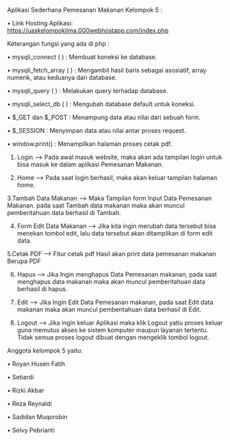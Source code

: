 Aplikasi Sederhana Pemesanan Makanan Kelompok 5 :

• Link Hosting Aplikasi:  https://uaskelompoklima.000webhostapp.com/index.php 



Keterangan fungsi yang ada di php :

• mysqli_connect ( ) : Membuat koneksi ke database.

• mysqli_fetch_array ( ) : Mengambil hasil baris sebagai asosiatif, array numerik, atau keduanya dari database.

• mysqli_query ( ) : Melakukan query terhadap database.

• mysqli_select_db ( ) : Mengubah database default untuk koneksi.

• $_GET dan $_POST : Menampung data atau nilai dari sebuah form.

• $_SESSION : Menyimpan data atau nilai antar proses request.

• window.print() : Menampilkan halaman proses cetak pdf.

1. Login --> Pada awal masuk website, maka akan ada tampilan login untuk bisa masuk ke dalam aplikasi Pemesanan Makanan.

2. Home --> Pada saat login berhasil, maka akan keluar tampilan halaman home.

3.Tambah Data Makanan --> Maka Tampilan form Input Data Pemesanan Makanan. pada saat Tambah data makanan maka akan muncul pemberitahuan data berhasil di Tambah.

4. Form Edit Data Makanan --> Jika kita ingin merubah data tersebut bisa menekan tombol edit, lalu data tersebut akan ditampilkan di form edit data.

5.Cetak PDF --> Fitur cetak pdf Hasil akan print data pemesanan makanan Berupa PDF

6. Hapus --> Jika Ingin menghapus Data Pemesanan makanan, pada saat menghapus data makanan maka akan muncul pemberitahuan data berhasil di hapus.

7. Edit --> Jika Ingin Edit Data Pemesanan makanan, pada saat Edit data makanan maka akan muncul pemberitahuan data berhasil di Edit.

8. Logout --> Jika ingin keluar Aplikasi maka klik Logout yatiu proses keluar guna memutus akses ke sistem komputer maupun layanan tertentu. Tidak semua proses logout dibuat dengan mengeklik tombol logout.


Anggota kelompok 5 yaitu:

• Royan Husen Fatih

• Setiardi

• Rizki Akbar

• Reza Reynaldi

• Sadidan Muqorobin

• Selvy Pebrianti


